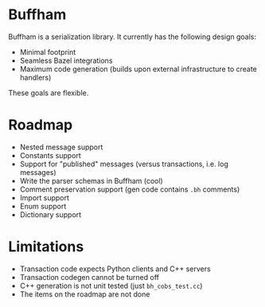 # Buffham
Buffham is a serialization library. It currently has the following design goals:
- Minimal footprint
- Seamless Bazel integrations
- Maximum code generation (builds upon external infrastructure to create handlers)

These goals are flexible.

# Roadmap
- Nested message support
- Constants support
- Support for "published" messages (versus transactions, i.e. log messages)
- Write the parser schemas in Buffham (cool)
- Comment preservation support (gen code contains `.bh` comments)
- Import support
- Enum support
- Dictionary support

# Limitations
- Transaction code expects Python clients and C++ servers
- Transaction codegen cannot be turned off
- C++ generation is not unit tested (just `bh_cobs_test.cc`)
- The items on the roadmap are not done
